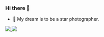 ### Hi there 👋

* 🔭 My dream is to be a star photographer.

<a href="https://github.com/ICE99125">
  <img src="https://github-readme-stats.vercel.app/api?username=ICE99125&show_icons=true" />
  <img src="https://github-profile-summary-cards.vercel.app/api/cards/profile-details?username=ICE99125&theme=github" />
</a>
